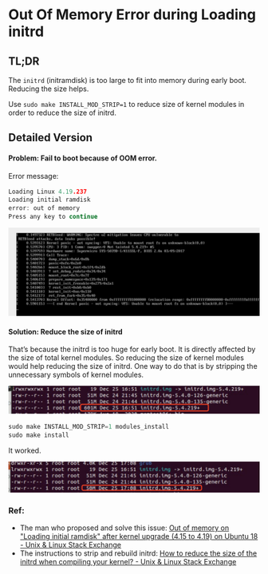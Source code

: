 # Out Of Memory Error during Loading initrd

## TL;DR

The `initrd` (initramdisk) is too large to fit into memory during early boot.  Reducing the size helps.

Use `sudo make INSTALL_MOD_STRIP=1` to reduce size of kernel modules in order to reduce the size of initrd.

## Detailed Version

#### **Problem: Fail to boot because of OOM error.**

Error message:

```c
Loading Linux 4.19.237
Loading initial ramdisk
error: out of memory
Press any key to continue
```

![kernel panic](../img/kernel-panic.png)

#### **Solution: Reduce the size of initrd**

That’s because the initrd is too huge for early boot. It is directly affected by the size of total kernel modules. So reducing the size of kernel modules would help reducing the size of initrd. One way to do that is by stripping the unnecessary symbols of kernel modules.

![initrd size before](../img/initrd-size-before.png)

```c
sudo make INSTALL_MOD_STRIP=1 modules_install
sudo make install
```

It worked.

![initrd size after](../img/initrd-size-after.png)

### Ref:

- The man who proposed and solve this issue: [](https://unix.stackexchange.com/questions/698890/out-of-memory-on-loading-initial-ramdisk-after-kernel-upgrade-4-15-to-4-19-o)[Out of memory on &quot;Loading initial ramdisk&quot; after kernel upgrade (4.15 to 4.19) on Ubuntu 18 - Unix &amp; Linux Stack Exchange](https://unix.stackexchange.com/questions/698890/out-of-memory-on-loading-initial-ramdisk-after-kernel-upgrade-4-15-to-4-19-o)
- The instructions to strip and rebuild initrd: [](https://unix.stackexchange.com/a/270418/462432)[How to reduce the size of the initrd when compiling your kernel? - Unix &amp; Linux Stack Exchange](https://unix.stackexchange.com/a/270418/462432)
